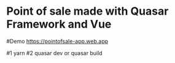 # Point of sale made with Quasar Framework and Vue

#Demo
https://pointofsale-app.web.app


#1 yarn
#2 quasar dev or quasar build
